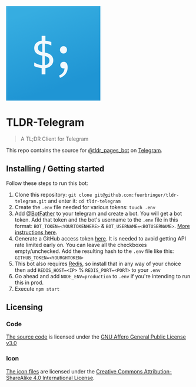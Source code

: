 <img src="./icon/tldr-tg.png" alt="Bot Icon" width="256px" height="256px">

# TLDR-Telegram
> A TL;DR Client for Telegram

This repo contains the source for [@tldr_pages_bot](https://t.me/tldr_pages_bot) on [Telegram](https://telegram.org/).

## Installing / Getting started

Follow these steps to run this bot:

1. Clone this repository: `git clone git@github.com:fuerbringer/tldr-telegram.git` and enter it: `cd tldr-telegram`
2. Create the `.env` file needed for various tokens: `touch .env`
3. Add [@BotFather](https://t.me/BotFather) to your telegram and create a bot. You will get a bot token. Add that token and the bot's username to the `.env` file in this format: `BOT_TOKEN=<YOURTOKENHERE>` & `BOT_USERNAME=<BOTUSERNAME>`. [More instructions here](https://core.telegram.org/bots#6-botfather).
4. Generate a GitHub access token [here](https://github.com/settings/tokens). It is needed to avoid getting API rate limited early on. You can leave all the checkboxes empty/unchecked. Add the resulting hash to the `.env` file like this: `GITHUB_TOKEN=<YOURGHTOKEN>`
5. This bot also requires [Redis](https://redis.io), so install that in any way of your choice then add `REDIS_HOST=<IP>` % `REDIS_PORT=<PORT>` to your `.env`
6. Go ahead and add `NODE_ENV=production` to `.env` if you're intending to run this in prod.
7. Execute `npm start`

<!--
TODO: This stuff below, see https://github.com/wearehive/project-guidelines/blob/master/README.sample.md for a vague idea of what would be good to add

## Developing
-->

## Licensing
### Code
[The source code](./icon) is licensed under the
[GNU Affero General Public License v3.0](./LICENSE)

### Icon
[The icon files](./icon) are licensed under the
[Creative Commons Attribution-ShareAlike 4.0 International License](./icon/LICENSE).
